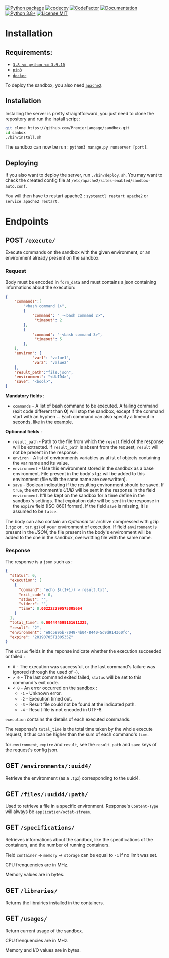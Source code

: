 [![Python package](https://github.com/PremierLangage/sandbox/workflows/Python%20package/badge.svg)](https://github.com/PremierLangage/sandbox/actions/)
[![codecov](https://codecov.io/gh/PremierLangage/sandbox/branch/master/graph/badge.svg)](https://codecov.io/gh/PremierLangage/sandbox)
[![CodeFactor](https://www.codefactor.io/repository/github/PremierLangage/sandbox/badge)](https://www.codefactor.io/repository/github/PremierLangage/sandbox)
[![Documentation](https://img.shields.io/badge/docs-passing-brightgreen.svg)](https://documenter.getpostman.com/view/7955851/S1a915EG?version=latest)
[![Python 3.8+](https://img.shields.io/badge/python-3.8+-brightgreen.svg)](#)
[![License MIT](https://img.shields.io/badge/license-MIT-brightgreen.svg)](https://github.com/qcoumes/sandbox/blob/master/LICENSE)
 
# Installation

## Requirements:

- [`3.8 <= python <= 3.9.10`](https://www.python.org/)
- [`pip3`](https://pip.pypa.io/en/stable/installing/)
- [`docker`](https://docs.docker.com/engine/installation/linux/docker-ce/debian/)

To deploy the sandbox, you also need [`apache2`](https://httpd.apache.org/).

## Installation

Installing the server is pretty straightforward, you just need to clone the repository and run
the install script :

```bash
git clone https://github.com/PremierLangage/sandbox.git
cd sanbox
./bin/install.sh  
```

The sandbox can now be run : `python3 manage.py runserver [port]`.

## Deploying

If you also want to deploy the server, run `./bin/deploy.sh`. You may want to check
the created config file at `/etc/apache2/sites-enabled/sandbox-auto.conf`.

You will then have to restart apache2 : `systemctl restart apache2` or `service apache2 restart`.

# Endpoints

## **POST** `/execute/`

Execute commands on the sandbox with the given environment, or an environment already present on the sandbox.

### Request

Body must be encoded in `form_data` and must contains a json containing informations about the execution:

```json
{
    "commands":[
        "<bash command 1>",
        { 
            "command": " -<bash command 2>",
             "timeout": 2
        },
        { 
            "command": "-<bash command 3>",
             "timeout": 5
        },
    ],
    "environ": {
            "var1": "value1",
            "var2": "value2"
    },
    "result_path":"file.json",
    "environment": "<UUID4>",
    "save": "<bool>",
}
```

**Mandatory fields** :
* `commands` - A list of bash command to be executed. A failing command (exit code different than **0**) will stop the sandbox, except if the command start with an hyphen `-`. Each command can also specify a timeout in seconds, like in the example.

**Optionnal fields** :
* `result_path` - Path to the file from which the `result` field of the response will be extracted. if `result_path` is absent from the request, `result` will not be present in the response.
* `environ` - A list of environments variables  as al ist of objects containing the var name and its value.
* `environment` - Use this environment stored in the sandbox as a base environment. File present in the body's tgz will be added to this environment (file with the same name are overwritten).
* `save` - Boolean indicating if the resulting environment should be saved. If `true`, the environment's *UUID* will be sent in the response in the field `environment`. It'll be kept on the sandbox for a time define in the sandbox's settings. That expiration date will be sent in the response  in the `expire` field (ISO 8601 format). If the field `save` is missing, it is assumed to be `false`.

The body can also contain an *Optionnal* tar archive compressed with gzip (`.tgz` or `.tar.gz`) of your environment of execution.
If field `environment` is present in the *JSON*, the file present in the body's environment will be added to the one in the sandbox, overwritting file with the same name.


### Response

The response is a `json` such as :

```json
{
  "status": 0,
  "execution": [
    {
      "command": "echo $((1+1)) > result.txt",
      "exit_code": 0,
      "stdout": "",
      "stderr": "",
      "time": 0.002222299575805664
    }
  ],
  "total_time": 0.004444599151611328,
  "result": "2",
  "environment": "e8c5995b-7049-4b04-8440-5d9d914360fc",
  "expire": "20190705T130535Z"
}
```

The `status` fields in the reponse indicate whether the execution succeeded or failed :

* `0` - The execution was successful, or the last command's failure was ignored (through the used of `-`).
* `> 0` - The last command exited failed, `status` will be set to this command's exit code.
* `< 0` - An error occurred on the sandbox :
	* `-1` - Unknown error.
	* `-2` - Execution timed out.
	* `-3` - Result file could not be found at the indicated path.
	* `-4` - Result file is not encoded in UTF-8.

`execution` contains the details of each executed commands.

The response's `total_time` is the total time taken by the whole execute request, it thus can be higher than the sum of each command's `time`.

for `environment`, `expire` and `result`, see the `result_path` and `save` keys of the request's config json.

## **GET** `/environments/:uuid4/`

Retrieve the environment (as a `.tgz`) corresponding to the uuid4.

## **GET** `/files/:uuid4/:path/`

Used to retrieve a file in a specific environment. Response's `Content-Type` will always be `application/octet-stream`.

## **GET** `/specifications/`

Retrieves informations about the sandbox, like the specifications of the containers, and the number of running containers.

Field `container` -> `memory` -> `storage` can be equal to `-1` if no limit was set.

CPU frenquencies are in MHz.

Memory values are in bytes.

## **GET** `/libraries/`

Returns the librairies installed in the containers.

## **GET** `/usages/`

Return current usage of the sandbox.

CPU frenquencies are in MHz.

Memory and I/O values are in bytes.
